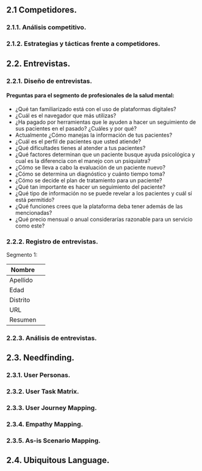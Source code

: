 ## 2.1 Competidores.

### 2.1.1. Análisis competitivo.

### 2.1.2. Estrategias y tácticas frente a competidores.

## 2.2. Entrevistas.

### 2.2.1. Diseño de entrevistas.

#### Preguntas para el segmento de profesionales de la salud mental:

- ¿Qué tan familiarizado está con el uso de plataformas digitales?
- ¿Cuál es el navegador que más utilizas?
- ¿Ha pagado por herramientas que le ayuden a hacer un seguimiento de sus pacientes en el pasado? ¿Cuáles y por qué?
- Actualmente ¿Cómo manejas la información de tus pacientes?
- ¿Cuál es el perfil de pacientes que usted atiende?
- ¿Qué dificultades tienes al atender a tus pacientes?
- ¿Qué factores determinan que un paciente  busque ayuda psicológica y cual es la diferencia  con el manejo con un psiquiatra?
- ¿Cómo se lleva a cabo la evaluación de un paciente nuevo?
- ¿Cómo se determina un diagnóstico y cuánto tiempo toma?
- ¿Cómo se decide el plan de tratamiento para un paciente?
- ¿Qué tan importante es hacer un seguimiento del paciente?
- ¿Qué tipo de información no se puede revelar a los pacientes y cuál sí está permitido?
- ¿Qué funciones crees que la plataforma deba tener además de las mencionadas?
- ¿Qué precio mensual o anual considerarías razonable para un servicio como este?

### 2.2.2. Registro de entrevistas.

Segmento 1:

| Nombre   |  |
|----------|--|
| Apellido |  |
| Edad     |  |
| Distrito |  |
| URL      |  |
| Resumen  |  |

### 2.2.3. Análisis de entrevistas.

## 2.3. Needfinding.

### 2.3.1. User Personas.

### 2.3.2. User Task Matrix.

### 2.3.3. User Journey Mapping.

### 2.3.4. Empathy Mapping.

### 2.3.5. As-is Scenario Mapping.

## 2.4. Ubiquitous Language.
